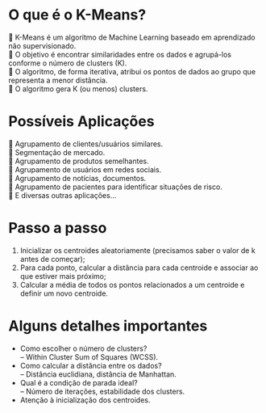 # O que é o K-Means?

 K-Means é um algoritmo de Machine Learning baseado em aprendizado não supervisionado.<br/>
 O objetivo é encontrar similaridades entre os dados e agrupá-los conforme o número de clusters (K).<br/>
 O algoritmo, de forma iterativa, atribui os pontos de dados ao grupo que representa a menor distância.<br/>
 O algoritmo gera K (ou menos) clusters.

# Possíveis Aplicações

 Agrupamento de clientes/usuários similares.<br/>
 Segmentação de mercado.<br/>
 Agrupamento de produtos semelhantes.<br/>
 Agrupamento de usuários em redes sociais.<br/>
 Agrupamento de notícias, documentos.<br/>
 Agrupamento de pacientes para identificar situações de risco.<br/>
 E diversas outras aplicações...

# Passo a passo

1. Inicializar os centroides aleatoriamente (precisamos saber o valor de k antes de começar);<br/>
2. Para cada ponto, calcular a distância para cada centroide e associar ao que estiver mais próximo;<br/>
3. Calcular a média de todos os pontos relacionados a um centroide e definir um novo centroide.

# Alguns detalhes importantes

* Como escolher o número de clusters?<br/>
– Within Cluster Sum of Squares (WCSS).<br/>
* Como calcular a distância entre os dados?<br/>
– Distância euclidiana, distância de Manhattan.<br/>
* Qual é a condição de parada ideal?<br/>
– Número de iterações, estabilidade dos clusters.<br/>
* Atenção à inicialização dos centroides.
